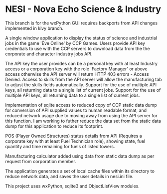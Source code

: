 NESI - Nova Echo Science & Industry
=====
This branch is for the wxPython GUI requires backports from API changes implemented in kivy branch.


A single window application to display the status of science and industrial jobs in the game 'Eve Online' by CCP Games.
Users provide API key credentials to use with the CCP servers to download data from the the corporate and character industry jobs API.

The API key the user provides can be a personal key with at least Industry access or a corporation key with the role 'Factory Manager' or above access otherwise the API server will return HTTP 403 errors - Access Denied. Access to skills from the API server will allow the manufacturing tab to adjust the skills fields automatically. Support for the use of multiple API keys, all returning data to a single list of current jobs.
Support for the use of multiple API keys, all returning data to a single list of current jobs.

Implementation of sqlite access to reduced copy of CCP static data dump for conversion of API supplied values to human readable format, and reduced network usage due to moving away from using the API server for this function.
I am working to futher reduce the data set from the static data dump for this application to reduce its footprint.

POS (Player Owned Structures) status details from API (Requires a corporate key with at least Fuel Technician role), showing state, fuel quantity and time remaining for fuels of listed towers.

Manufacturing calculator added using data from static data dump as per request from corporation member.

The application generates a set of local cache files within its directory to reduce network data, and saves the user details in nesi.ini file.

This project uses wxPython, sqlite3 and ObjectListView modules.
